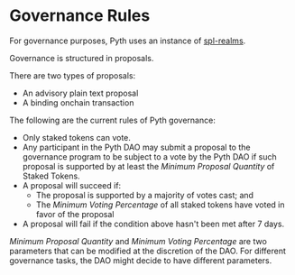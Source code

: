 # Governance Rules

For governance purposes, Pyth uses an instance of [spl-realms](https://realms.today/). 

Governance is structured in proposals. 

There are two types of proposals:
- An advisory plain text proposal
- A binding onchain transaction

The following are the current rules of Pyth governance:

- Only staked tokens can vote.
- Any participant in the Pyth DAO may submit a proposal to the governance program to be subject to a vote by the Pyth DAO if such proposal is supported by at least the *Minimum Proposal Quantity* of Staked Tokens.
- A proposal will succeed if:
    -  The proposal is supported by a majority of votes cast; and
    -  The *Minimum Voting Percentage* of all staked tokens have voted in favor of the proposal 
- A proposal will fail if the condition above hasn't been met after 7 days.

*Minimum Proposal Quantity* and *Minimum Voting Percentage* are two parameters that can be modified at the discretion of the DAO.
For different governance tasks, the DAO might decide to have different parameters.